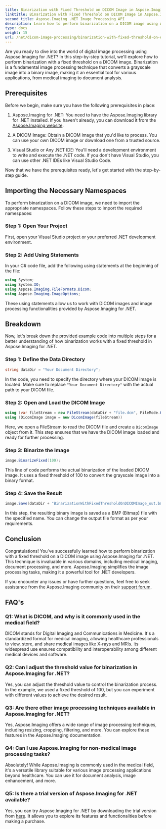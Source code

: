 ```yaml
---
title: Binarization with Fixed Threshold on DICOM Image in Aspose.Imaging for .NET
linktitle: Binarization with Fixed Threshold on DICOM Image in Aspose.Imaging for .NET
second_title: Aspose.Imaging .NET Image Processing API
description: Learn how to perform binarization on a DICOM image using Aspose.Imaging for .NET. Step-by-step guide with code examples.
type: docs
weight: 15
url: /net/dicom-image-processing/binarization-with-fixed-threshold-on-dicom-image/
---
```

Are you ready to dive into the world of digital image processing using Aspose.Imaging for .NET? In this step-by-step tutorial, we'll explore how to perform binarization with a fixed threshold on a DICOM image. Binarization is a fundamental image processing technique that converts a grayscale image into a binary image, making it an essential tool for various applications, from medical imaging to document analysis.

## Prerequisites

Before we begin, make sure you have the following prerequisites in place:

1. Aspose.Imaging for .NET: You need to have the Aspose.Imaging library for .NET installed. If you haven't already, you can download it from the [Aspose.Imaging website](https://releases.aspose.com/imaging/net/).

2. A DICOM Image: Obtain a DICOM image that you'd like to process. You can use your own DICOM image or download one from a trusted source.

3. Visual Studio or Any .NET IDE: You'll need a development environment to write and execute the .NET code. If you don't have Visual Studio, you can use other .NET IDEs like Visual Studio Code.

Now that we have the prerequisites ready, let's get started with the step-by-step guide.

## Importing the Necessary Namespaces

To perform binarization on a DICOM image, we need to import the appropriate namespaces. Follow these steps to import the required namespaces:

### Step 1: Open Your Project

First, open your Visual Studio project or your preferred .NET development environment.

### Step 2: Add Using Statements

In your C# code file, add the following using statements at the beginning of the file:

```csharp
using System;
using System.IO;
using Aspose.Imaging.FileFormats.Dicom;
using Aspose.Imaging.ImageOptions;
```

These using statements allow us to work with DICOM images and image processing functionalities provided by Aspose.Imaging for .NET.

## Breakdown

Now, let's break down the provided example code into multiple steps for a better understanding of how binarization works with a fixed threshold in Aspose.Imaging for .NET.

### Step 1: Define the Data Directory

```csharp
string dataDir = "Your Document Directory";
```

In the code, you need to specify the directory where your DICOM image is located. Make sure to replace `"Your Document Directory"` with the actual path to your DICOM file.

### Step 2: Open and Load the DICOM Image

```csharp
using (var fileStream = new FileStream(dataDir + "file.dcm", FileMode.Open, FileAccess.Read))
using (DicomImage image = new DicomImage(fileStream))
```

Here, we open a FileStream to read the DICOM file and create a `DicomImage` object from it. This step ensures that we have the DICOM image loaded and ready for further processing.

### Step 3: Binarize the Image

```csharp
image.BinarizeFixed(100);
```

This line of code performs the actual binarization of the loaded DICOM image. It uses a fixed threshold of 100 to convert the grayscale image into a binary format.

### Step 4: Save the Result

```csharp
image.Save(dataDir + "BinarizationWithFixedThresholdOnDICOMImage_out.bmp", new BmpOptions());
```

In this step, the resulting binary image is saved as a BMP (Bitmap) file with the specified name. You can change the output file format as per your requirements.

## Conclusion

Congratulations! You've successfully learned how to perform binarization with a fixed threshold on a DICOM image using Aspose.Imaging for .NET. This technique is invaluable in various domains, including medical imaging, document processing, and more. Aspose.Imaging simplifies the image processing tasks, making it a powerful tool for .NET developers.

If you encounter any issues or have further questions, feel free to seek assistance from the Aspose.Imaging community on their [support forum](https://forum.aspose.com/).

## FAQ's

### Q1: What is DICOM, and why is it commonly used in the medical field?

DICOM stands for Digital Imaging and Communications in Medicine. It's a standardized format for medical imaging, allowing healthcare professionals to view, store, and share medical images like X-rays and MRIs. Its widespread use ensures compatibility and interoperability among different medical devices and software.

### Q2: Can I adjust the threshold value for binarization in Aspose.Imaging for .NET?

Yes, you can adjust the threshold value to control the binarization process. In the example, we used a fixed threshold of 100, but you can experiment with different values to achieve the desired result.

### Q3: Are there other image processing techniques available in Aspose.Imaging for .NET?

Yes, Aspose.Imaging offers a wide range of image processing techniques, including resizing, cropping, filtering, and more. You can explore these features in the Aspose.Imaging documentation.

### Q4: Can I use Aspose.Imaging for non-medical image processing tasks?

Absolutely! While Aspose.Imaging is commonly used in the medical field, it's a versatile library suitable for various image processing applications beyond healthcare. You can use it for document analysis, image enhancement, and more.

### Q5: Is there a trial version of Aspose.Imaging for .NET available?

Yes, you can try Aspose.Imaging for .NET by downloading the trial version from [here](https://releases.aspose.com/). It allows you to explore its features and functionalities before making a purchase.

